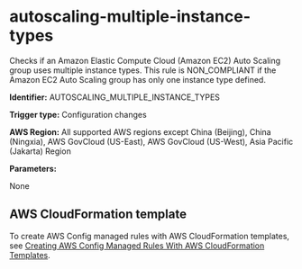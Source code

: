 # autoscaling\-multiple\-instance\-types<a name="autoscaling-multiple-instance-types"></a>

Checks if an Amazon Elastic Compute Cloud \(Amazon EC2\) Auto Scaling group uses multiple instance types\. This rule is NON\_COMPLIANT if the Amazon EC2 Auto Scaling group has only one instance type defined\. 

**Identifier:** AUTOSCALING\_MULTIPLE\_INSTANCE\_TYPES

**Trigger type:** Configuration changes

**AWS Region:** All supported AWS regions except China \(Beijing\), China \(Ningxia\), AWS GovCloud \(US\-East\), AWS GovCloud \(US\-West\), Asia Pacific \(Jakarta\) Region

**Parameters:**

None  

## AWS CloudFormation template<a name="w85aac12c32c17b9c51c15"></a>

To create AWS Config managed rules with AWS CloudFormation templates, see [Creating AWS Config Managed Rules With AWS CloudFormation Templates](aws-config-managed-rules-cloudformation-templates.md)\.